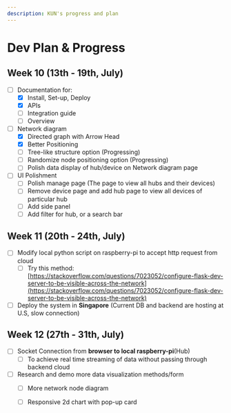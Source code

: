 ```yaml
---
description: KUN's progress and plan
---
```


# Dev Plan & Progress

## Week 10 \(13th - 19th, July\)

* [ ] Documentation for:
  * [x] Install, Set-up, Deploy
  * [x] APIs 
  * [ ] Integration guide 
  * [ ] Overview
* [ ] Network diagram 
  * [x] Directed graph with Arrow Head
  * [x] Better Positioning 
  * [ ] Tree-like structure option \(Progressing\)
  * [ ] Randomize node positioning option \(Progressing\)
  * [ ] Polish data display of hub/device on Network diagram page
* [ ] UI Polishment
  * [ ] Polish manage page \(The page to view all hubs and their devices\)
  * [ ] Remove device page and add hub page to view all devices of particular hub    
  * [ ] Add side panel
  * [ ] Add filter for hub, or a search bar

## Week 11 \(20th - 24th, July\)

* [ ] Modify local python script on raspberry-pi to accept http request from cloud
  * [ ] Try this method: [https://stackoverflow.com/questions/7023052/configure-flask-dev-server-to-be-visible-across-the-network](https://stackoverflow.com/questions/7023052/configure-flask-dev-server-to-be-visible-across-the-network)
* [ ] Deploy the system in **Singapore** \(Current DB and backend are hosting at U.S, slow connection\)

## Week 12 \(27th - 31th, July\)

* [ ] Socket Connection from **browser to local raspberry-pi**\(Hub\)
  * [ ] To achieve real time streaming of data without passing through backend cloud
* [ ] Research and demo more data visualization methods/form
  * [ ] More network node diagram
  * [ ] Responsive 2d chart with pop-up card





